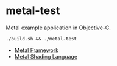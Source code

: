 # metal-test

Metal example application in Objective-C.

```
./build.sh && ./metal-test
```

* [Metal Framework](https://developer.apple.com/library/mac/documentation/Metal/Reference/MetalFrameworkReference/)
* [Metal Shading Language](https://developer.apple.com/library/mac/documentation/Metal/Reference/MetalShadingLanguageGuide/Introduction/Introduction.html)
